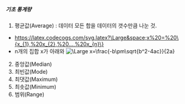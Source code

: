 ##### 기초 통계량

1. 평균값(Average) : 데이터 모든 합을 데이터의 갯수만큼 나눈 것. 
- https://latex.codecogs.com/svg.latex?\Large&space;x%20=%20\{x_{1},%20x_{2},%20...,%20x_{n}\}
- n개의 집합 x가 아래와 ![\Large x=\frac{-b\pm\sqrt{b^2-4ac}}{2a}](https://latex.codecogs.com/svg.latex?\Large&space;x%20=%20\\{x_{1},%20x_{2},%20...,%20x_{n}\\}) 

2. 중앙값(Median)
3. 최빈값(Mode)
4. 최댓값(Maximum)
5. 최솟값(Minimum)
6. 범위(Range)
